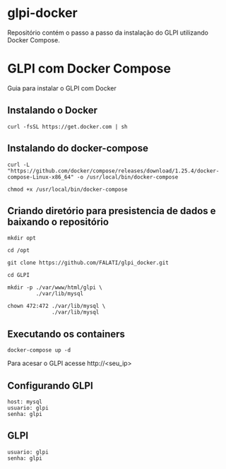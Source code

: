 # glpi-docker
Repositório contém o passo a passo da instalação do GLPI utilizando Docker Compose.

# GLPI com Docker Compose
Guia para instalar o GLPI com Docker

## Instalando o Docker

~~~
curl -fsSL https://get.docker.com | sh 
~~~


## Instalando do docker-compose

~~~
curl -L "https://github.com/docker/compose/releases/download/1.25.4/docker-compose-Linux-x86_64" -o /usr/local/bin/docker-compose

chmod +x /usr/local/bin/docker-compose

~~~

## Criando diretório para presistencia de dados e baixando o repositório

~~~
mkdir opt

cd /opt 

git clone https://github.com/FALATI/glpi_docker.git

cd GLPI

mkdir -p ./var/www/html/glpi \
         ./var/lib/mysql

chown 472:472 ./var/lib/mysql \
              ./var/lib/mysql 
~~~

## Executando os containers
~~~
docker-compose up -d
~~~~

Para acesar o GLPI acesse http://<seu_ip>

## Configurando GLPI
~~~
host: mysql
usuario: glpi
senha: glpi
~~~

## GLPI

~~~
usuario: glpi
senha: glpi
~~~
